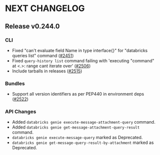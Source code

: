 # NEXT CHANGELOG

## Release v0.244.0

### CLI
* Fixed "can't evaluate field Name in type interface{}" for "databricks queries list" command ([#2451](https://github.com/databricks/cli/pull/2451))
* Fixed `query-history list` command failing with 'executing "command" at <.>: range cant iterate over' ([#2506](https://github.com/databricks/cli/pull/2506))
* Include tarballs in releases ([#2515](https://github.com/databricks/cli/pull/2515))

### Bundles
* Support all version identifiers as per PEP440 in environment deps ([#2522](https://github.com/databricks/cli/pull/2522))

### API Changes
* Added `databricks genie execute-message-attachment-query` command.
* Added `databricks genie get-message-attachment-query-result` command.
* `databricks genie execute-message-query` marked as Deprecated.
* `databricks genie get-message-query-result-by-attachment` marked as Deprecated.
